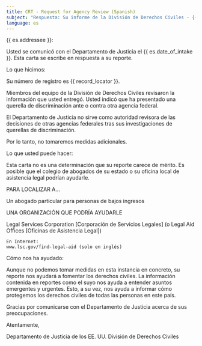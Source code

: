 ```yaml
---
title: CRT - Request for Agency Review (Spanish)
subject: "Respuesta: Su informe de la División de Derechos Civiles - {{ record_locator }} de la Sección {{ es.section_name }}"
language: es
---
```

{{ es.addressee }}:

Usted se comunicó con el Departamento de Justicia el {{ es.date_of_intake }}. Esta carta se escribe en respuesta a su reporte.

Lo que hicimos:

Su número de registro es {{ record_locator }}.

Miembros del equipo de la División de Derechos Civiles revisaron la información que usted entregó. Usted indicó que ha presentado una querella de discriminación ante o contra otra agencia federal.

El Departamento de Justicia no sirve como autoridad revisora de las decisiones de otras agencias federales tras sus investigaciones de querellas de discriminación.

Por lo tanto, no tomaremos medidas adicionales.

Lo que usted puede hacer:

Esta carta no es una determinación que su reporte carece de mérito. Es posible que el colegio de abogados de su estado o su oficina local de asistencia legal podrían ayudarle.

PARA LOCALIZAR A...

Un abogado particular para personas de bajos ingresos

UNA ORGANIZACIÓN QUE PODRÍA AYUDARLE

Legal Services Corporation [Corporación de Servicios Legales] (o Legal Aid Offices [Oficinas de Asistencia Legal])

    En Internet:
    www.lsc.gov/find-legal-aid (solo en inglés)


Cómo nos ha ayudado:

Aunque no podemos tomar medidas en esta instancia en concreto, su reporte nos ayudará a fomentar los derechos civiles. La información contenida en reportes como el suyo nos ayuda a entender asuntos emergentes y urgentes. Esto, a su vez, nos ayuda a informar cómo protegemos los derechos civiles de todas las personas en este país.

Gracias por comunicarse con el Departamento de Justicia acerca de sus preocupaciones.

Atentamente,

Departamento de Justicia de los EE. UU.
División de Derechos Civiles
